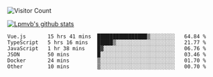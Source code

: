 ![Visitor Count](https://profile-counter.glitch.me/Lpmvb/count.svg)

[![Lpmvb's github stats](https://github-readme-stats.vercel.app/api?username=lpmvb&show_icons=true&title_color=fff&icon_color=79ff97&text_color=9f9f9f&bg_color=151515)](https://github.com/anuraghazra/github-readme-stats)

<!--
Here are some ideas to get you started:

- 🔭 I’m currently working on ...
- 🌱 I’m currently learning ...
- 👯 I’m looking to collaborate on ...
- 🤔 I’m looking for help with ...
- 💬 Ask me about ...
- 📫 How to reach me: ...
- 😄 Pronouns: ...
- ⚡ Fun fact: ...
-->

<!--START_SECTION:waka-->

```text
Vue.js       15 hrs 41 mins  ████████████████▒░░░░░░░░   64.84 %
TypeScript   5 hrs 16 mins   █████▒░░░░░░░░░░░░░░░░░░░   21.77 %
JavaScript   1 hr 38 mins    █▓░░░░░░░░░░░░░░░░░░░░░░░   06.76 %
JSON         50 mins         █░░░░░░░░░░░░░░░░░░░░░░░░   03.46 %
Docker       24 mins         ▒░░░░░░░░░░░░░░░░░░░░░░░░   01.70 %
Other        10 mins         ▒░░░░░░░░░░░░░░░░░░░░░░░░   00.70 %
```

<!--END_SECTION:waka-->
